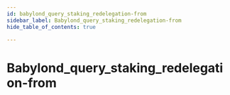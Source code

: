 ```yaml
---
id: babylond_query_staking_redelegation-from
sidebar_label: Babylond_query_staking_redelegation-from
hide_table_of_contents: true

---
```


# Babylond_query_staking_redelegation-from
